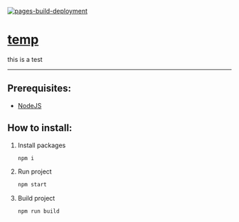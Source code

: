 [![pages-build-deployment](https://github.com/upriset/temp/actions/workflows/pages/pages-build-deployment/badge.svg?branch=gh-pages)](https://github.com/upriset/temp/actions/workflows/pages/pages-build-deployment)

# [temp](https://upriset.github.io/temp)
this is a test

---
## Prerequisites:
- [NodeJS](https://nodejs.org/)

## How to install:
1. Install packages
    ```bash
    npm i
    ```
2. Run project
    ```bash
    npm start
    ```
3. Build project
    ```bash
    npm run build
    ```
